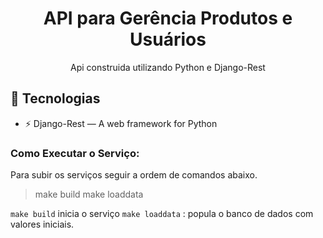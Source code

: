 <h1 align="center">
  API para Gerência Produtos e Usuários
</h1>


<p align="center">
  Api construida utilizando Python e Django-Rest
</p>


## 🚀 Tecnologias

- ⚡ Django-Rest — A web framework for Python


### Como Executar o Serviço:
Para subir os serviços seguir a ordem de comandos abaixo.
> make build
> make loaddata

`make build` inicia o serviço
`make loaddata` : popula o banco de dados com valores iniciais.

